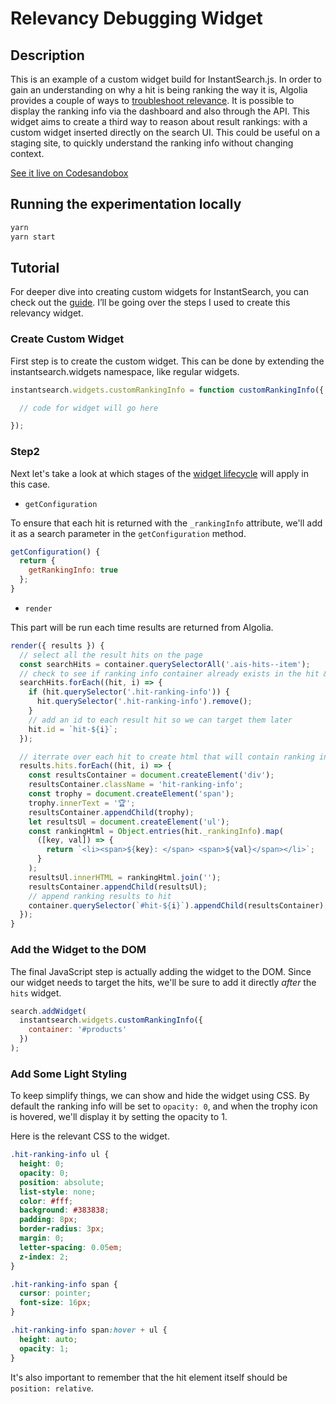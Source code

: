 # Relevancy Debugging Widget

## Description

This is an example of a custom widget build for InstantSearch.js. In order to gain an understanding on why a hit is being ranking the way it is, Algolia provides a couple of ways to [troubleshoot relevance](https://www.algolia.com/doc/tutorials/full-text-search/relevance/how-to-troubleshoot-relevance). It is possible to display the ranking info via the dashboard and also through the API. This widget aims to create a third way to reason about result rankings: with a custom widget inserted directly on the search UI. This could be useful on a staging site, to quickly understand the ranking info without changing context.

[See it live on Codesandobox](https://codesandbox.io/s/vq8kmjn8m5)

## Running the experimentation locally

```sh
yarn
yarn start
```

## Tutorial

For deeper dive into creating custom widgets for InstantSearch, you can check out the [guide](https://community.algolia.com/instantsearch.js/v2/guides/custom-widget.html). I’ll be going over the steps I used to create this relevancy widget.

### Create Custom Widget

First step is to create the custom widget. This can be done by extending the instantsearch.widgets namespace, like regular widgets.

```js
instantsearch.widgets.customRankingInfo = function customRankingInfo({

  // code for widget will go here

});
```

### Step2

Next let's take a look at which stages of the [widget lifecycle](https://community.algolia.com/instantsearch.js/v2/guides/custom-widget.html#the-widget-lifecycle-and-api) will apply in this case.

* `getConfiguration`

To ensure that each hit is returned with the `_rankingInfo` attribute, we'll add it as a search parameter in the `getConfiguration` method.

```js
getConfiguration() {
  return {
    getRankingInfo: true
  };
}
```

* `render`

This part will be run each time results are returned from Algolia.

```js
render({ results }) {
  // select all the result hits on the page
  const searchHits = container.querySelectorAll('.ais-hits--item');
  // check to see if ranking info container already exists in the hit & remove it to avoid duplicates
  searchHits.forEach((hit, i) => {
    if (hit.querySelector('.hit-ranking-info')) {
      hit.querySelector('.hit-ranking-info').remove();
    }
    // add an id to each result hit so we can target them later
    hit.id = `hit-${i}`;
  });

  // iterrate over each hit to create html that will contain ranking info
  results.hits.forEach((hit, i) => {
    const resultsContainer = document.createElement('div');
    resultsContainer.className = 'hit-ranking-info';
    const trophy = document.createElement('span');
    trophy.innerText = '🏆';
    resultsContainer.appendChild(trophy);
    let resultsUl = document.createElement('ul');
    const rankingHtml = Object.entries(hit._rankingInfo).map(
      ([key, val]) => {
        return `<li><span>${key}: </span> <span>${val}</span></li>`;
      }
    );
    resultsUl.innerHTML = rankingHtml.join('');
    resultsContainer.appendChild(resultsUl);
    // append ranking results to hit
    container.querySelector(`#hit-${i}`).appendChild(resultsContainer);
  });
}
```

### Add the Widget to the DOM

The final JavaScript step is actually adding the widget to the DOM. Since our widget needs to target the hits, we'll be sure to add it directly _after_ the `hits` widget.

```js
search.addWidget(
  instantsearch.widgets.customRankingInfo({
    container: '#products'
  })
);
```

### Add Some Light Styling

To keep simplify things, we can show and hide the widget using CSS. By default the ranking info will be set to `opacity: 0`, and when the trophy icon is hovered, we'll display it by setting the opacity to 1.

Here is the relevant CSS to the widget.

```css
.hit-ranking-info ul {
  height: 0;
  opacity: 0;
  position: absolute;
  list-style: none;
  color: #fff;
  background: #383838;
  padding: 8px;
  border-radius: 3px;
  margin: 0;
  letter-spacing: 0.05em;
  z-index: 2;
}

.hit-ranking-info span {
  cursor: pointer;
  font-size: 16px;
}

.hit-ranking-info span:hover + ul {
  height: auto;
  opacity: 1;
}
```

It's also important to remember that the hit element itself should be `position: relative`.
